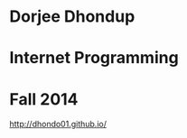
Dorjee Dhondup
====================
Internet Programming
====================
Fall 2014
====================

http://dhondo01.github.io/





